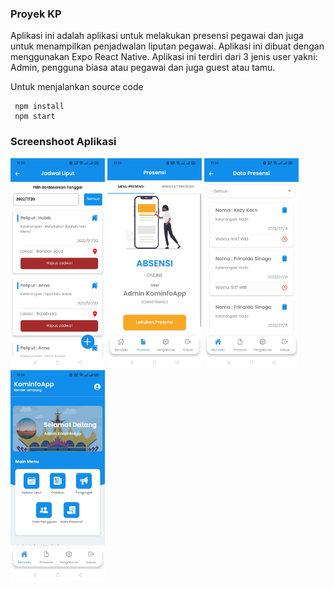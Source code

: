 ### Proyek KP

Aplikasi ini adalah aplikasi untuk melakukan presensi pegawai dan juga untuk menampilkan penjadwalan liputan pegawai.
Aplikasi ini dibuat dengan menggunakan Expo React Native. Aplikasi ini terdiri dari 3 jenis user yakni: Admin, pengguna biasa atau pegawai dan juga guest atau tamu.


Untuk menjalankan source code
```
 npm install
 npm start
 ```
### Screenshoot Aplikasi

<img src='https://raw.githubusercontent.com/Sinagafrinaldo/Proyek-KP/main/Screenshoot/1.jpeg' width=30% height=30% />


<img src='https://raw.githubusercontent.com/Sinagafrinaldo/Proyek-KP/main/Screenshoot/2.jpeg' width=30% height=30% />



<img src='https://raw.githubusercontent.com/Sinagafrinaldo/Proyek-KP/main/Screenshoot/3.jpeg' width=30% height=30% />


<img src='https://raw.githubusercontent.com/Sinagafrinaldo/Proyek-KP/main/Screenshoot/4.jpeg' width=30% height=30% />
